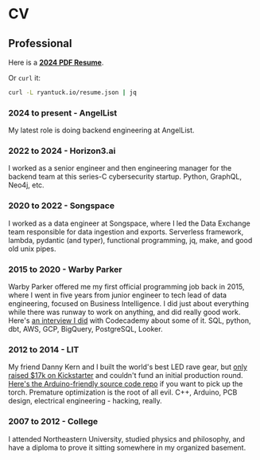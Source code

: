 # CV

## Professional

Here is a [**2024 PDF Resume**](https://ryantuck.io/resume.pdf).

Or `curl` it:

```sh
curl -L ryantuck.io/resume.json | jq
```

### 2024 to present - AngelList

My latest role is doing backend engineering at AngelList. 

### 2022 to 2024 - Horizon3.ai

I worked as a senior engineer and then engineering manager for the backend team at this series-C cybersecurity startup. Python, GraphQL, Neo4j, etc.

### 2020 to 2022 - Songspace

I worked as a data engineer at Songspace, where I led the Data Exchange team responsible for data ingestion and exports. Serverless framework, lambda, pydantic (and typer), functional programming, jq, make, and good old unix pipes.

### 2015 to 2020 - Warby Parker

Warby Parker offered me my first official programming job back in 2015, where I went in five years from junior engineer to tech lead of data engineering, focused on Business Intelligence. I did just about everything while there was runway to work on anything, and did really good work. Here's [an interview I did](https://www.codecademy.com/resources/blog/data-engineer-warby-parker/) with Codecademy about some of it. SQL, python, dbt, AWS, GCP, BigQuery, PostgreSQL, Looker.

### 2012 to 2014 - LIT

My friend Danny Kern and I built the world's best LED rave gear, but [only raised $17k on Kickstarter](https://www.kickstarter.com/projects/litlitlit/halo-rave-gear-revolutionized) and couldn't fund an initial production round. [Here's the Arduino-friendly source code repo](https://github.com/ryantuck/lit-halo) if you want to pick up the torch. Premature optimization is the root of all evil. C++, Arduino, PCB design, electrical engineering - hacking, really.

### 2007 to 2012 - College

I attended Northeastern University, studied physics and philosophy, and have a diploma to prove it sitting somewhere in my organized basement.

